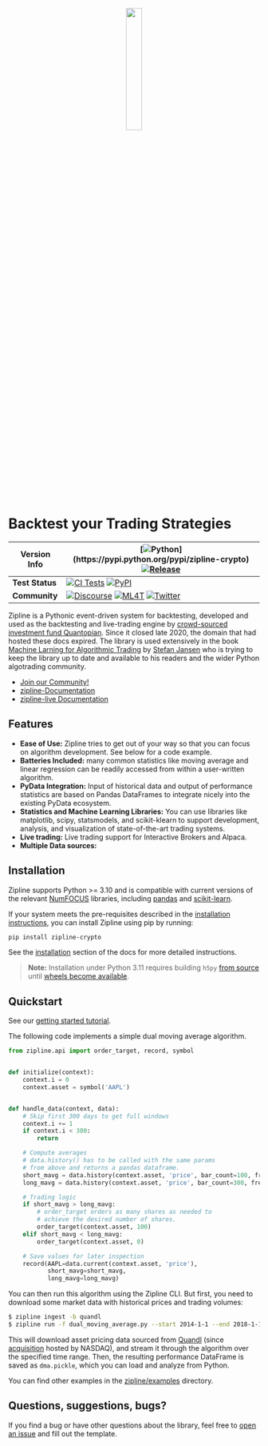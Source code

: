 <p align="center">
<a href="https://zipline.ml4trading.io">
<img src="https://i.imgur.com/DDetr8I.png" width="25%">
</a>
</p>

# Backtest your Trading Strategies

| Version Info        | [![Python](https://img.shields.io/pypi/pyversions/zipline-crypto.svg?cacheSeconds=2592000")](https://pypi.python.org/pypi/zipline-crypto) [![Release](https://img.shields.io/pypi/v/zipline-crypto.svg?cacheSeconds=2592000)](https://pypi.org/project/zipline-crypto/)                                                                                                                                                                                                                                                                                                                                          |
|---------------------|------------------------------------------------------------------------------------------------------------------------------------------------------------------------------------------------------------------------------------------------------------------------------------------------------------------------------------------------------------------------------------------------------------------------------------------------------------------------------------------------------------------------------------------------------------------------------------------------------------------|
| **Test** **Status** | [![CI Tests](https://github.com/rohitmanokaran/zipline-crypto/actions/workflows/ci_tests_full.yml/badge.svg)](https://github.com/rohitmanokaran/zipline-crypto/actions/workflows/unit_tests.yml) [![PyPI](https://github.com/rohitmanokaran/zipline-crypto/actions/workflows/build_wheels.yml/badge.svg)](https://github.com/rohitmanokaran/zipline-crypto/actions/workflows/build_wheels.yml) |
| **Community**       | [![Discourse](https://img.shields.io/discourse/topics?server=https%3A%2F%2Fexchange.ml4trading.io%2F)](https://exchange.ml4trading.io) [![ML4T](https://img.shields.io/badge/Powered%20by-ML4Trading-blue)](https://ml4trading.io) [![Twitter](https://img.shields.io/twitter/follow/ml4trading.svg?style=social)](https://twitter.com/ml4trading)                                                                                                                                                                                                                                                               |

Zipline is a Pythonic event-driven system for backtesting, developed and used as the backtesting and live-trading engine by [crowd-sourced investment fund Quantopian](https://www.bizjournals.com/boston/news/2020/11/10/quantopian-shuts-down-cofounders-head-elsewhere.html). Since it closed late 2020, the domain that had hosted these docs expired. The library is used extensively in the book [Machine Larning for Algorithmic Trading](https://ml4trading.io)
by [Stefan Jansen](https://www.linkedin.com/in/applied-ai/) who is trying to keep the library up to date and available to his readers and the wider Python algotrading community.

- [Join our Community!](https://exchange.ml4trading.io)
- [zipline-Documentation](https://zipline.ml4trading.io)
- [zipline-live Documentation](https://zipline-trader.readthedocs.io)

## Features

- **Ease of Use:** Zipline tries to get out of your way so that you can focus on algorithm development. See below for a code example.
- **Batteries Included:** many common statistics like moving average and linear regression can be readily accessed from within a user-written algorithm.
- **PyData Integration:** Input of historical data and output of performance statistics are based on Pandas DataFrames to integrate nicely into the existing PyData ecosystem.
- **Statistics and Machine Learning Libraries:** You can use libraries like matplotlib, scipy, statsmodels, and scikit-klearn to support development, analysis, and visualization of state-of-the-art trading systems.
- **Live trading:** Live trading support for Interactive Brokers and Alpaca.
- **Multiple Data sources:** 

## Installation

Zipline supports Python >= 3.10 and is compatible with current versions of the relevant [NumFOCUS](https://numfocus.org/sponsored-projects?_sft_project_category=python-interface) libraries, including [pandas](https://pandas.pydata.org/) and [scikit-learn](https://scikit-learn.org/stable/index.html).

If your system meets the pre-requisites described in the [installation instructions](https://zipline.ml4trading.io/install.html), you can install Zipline using pip by running:

```bash
pip install zipline-crypto
```

See the [installation](https://zipline.ml4trading.io/install.html) section of the docs for more detailed instructions.

> **Note:** Installation under Python 3.11 requires building `h5py` [from source](https://docs.h5py.org/en/stable/build.html#source-installation) until [wheels become available](https://github.com/h5py/h5py/issues/2146).

## Quickstart

See our [getting started tutorial](https://zipline.ml4trading.io/beginner-tutorial).

The following code implements a simple dual moving average algorithm.

```python
from zipline.api import order_target, record, symbol


def initialize(context):
    context.i = 0
    context.asset = symbol('AAPL')


def handle_data(context, data):
    # Skip first 300 days to get full windows
    context.i += 1
    if context.i < 300:
        return

    # Compute averages
    # data.history() has to be called with the same params
    # from above and returns a pandas dataframe.
    short_mavg = data.history(context.asset, 'price', bar_count=100, frequency="1d").mean()
    long_mavg = data.history(context.asset, 'price', bar_count=300, frequency="1d").mean()

    # Trading logic
    if short_mavg > long_mavg:
        # order_target orders as many shares as needed to
        # achieve the desired number of shares.
        order_target(context.asset, 100)
    elif short_mavg < long_mavg:
        order_target(context.asset, 0)

    # Save values for later inspection
    record(AAPL=data.current(context.asset, 'price'),
           short_mavg=short_mavg,
           long_mavg=long_mavg)
```

You can then run this algorithm using the Zipline CLI. But first, you need to download some market data with historical prices and trading volumes:

```bash
$ zipline ingest -b quandl
$ zipline run -f dual_moving_average.py --start 2014-1-1 --end 2018-1-1 -o dma.pickle --no-benchmark
```

This will download asset pricing data sourced from [Quandl](https://www.quandl.com/databases/WIKIP/documentation?anchor=companies) (since [acquisition](https://www.nasdaq.com/about/press-center/nasdaq-acquires-quandl-advance-use-alternative-data) hosted by NASDAQ), and stream it through the algorithm over the specified time range. Then, the resulting performance DataFrame is saved as `dma.pickle`, which you can load and analyze from Python.

You can find other examples in the [zipline/examples](https://github.com/rohitmanokaran/zipline-crypto/tree/master/src/zipline/examples) directory.

## Questions, suggestions, bugs?

If you find a bug or have other questions about the library, feel free to [open an issue](https://github.com/rohitmanokaran/zipline-crypto/issues/new) and fill out the template.
